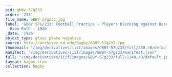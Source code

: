 ```yaml
---
pid: gbby-57g233
order: '233'
file_name: GBBY-57g233.jpg
label: 'GBBY 57G/233: Football Practice - Players blocking against Baseball Player
  Babe Ruth - 1926'
_date: '1926'
object_type: glass plate negative
source: http://archives.nd.edu/Bagby/GBBY-57g233.jpg
thumbnail: "/img/derivatives/iiif/images/GBBY-57g233/full/250,/0/default.jpg"
manifest: "/img/derivatives/iiif/images/GBBY-57g233/manifest.json"
full: "/img/derivatives/iiif/images/GBBY-57g233/full/1140,/0/default.jpg"
layout: bagby_item
collection: bagby
---
```

